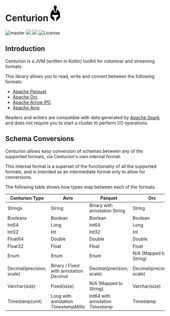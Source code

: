 # Centurion <img src="logo.png" height="50">

![master](https://github.com/sksamuel/centurion/workflows/master/badge.svg)
[<img src="https://img.shields.io/maven-central/v/com.sksamuel.centurion/centurion-schemas.svg?label=latest%20release"/>](http://search.maven.org/#search%7Cga%7C1%7Ccenturion)
[<img src="https://img.shields.io/nexus/s/https/oss.sonatype.org/com.sksamuel.centurion/centurion-schemas.svg?label=latest%20snapshot&style=plastic"/>](https://oss.sonatype.org/content/repositories/snapshots/com/sksamuel/centurion/)
![License](https://img.shields.io/github/license/sksamuel/centurion.svg?style=plastic)

## Introduction

Centurion is a JVM (written in Kotlin) toolkit for columnar and streaming formats.

This library allows you to read, write and convert between the following formats:

* [Apache Parquet](https://parquet.apache.org)
* [Apache Orc](https://orc.apache.org)
* [Apache Arrow IPC](https://arrow.apache.org)
* [Apache Avro](https://avro.apache.org)

Readers and writers are compatible with data generated by [Apache Spark](https://spark.apache.org/) and does not require
you to start a cluster to perform I/O operations.

## Schema Conversions

Centurion allows easy conversion of schemas between any of the supported formats, via Centurion's own internal format.

This internal format is a superset of the functionality of all the supported formats, and is intended as an intermediate
format only to allow for conversions.

The following table shows how types map between each of the formats.

| Centurion Type            | Avro                                     | Parquet                           | Orc                       | Arrow                     |
|---------------------------|------------------------------------------|-----------------------------------|---------------------------|---------------------------|
| Strings                   | String                                   | Binary with annotation String     | String                    | Utf8                      |
| Booleans                  | Boolean                                  | Boolean                           | Boolean                   | Bool                      |
| Int64                     | Long                                     | Int64                             | Long                      | Int64 Signed              |
| Int32                     | Int                                      | Int32                             | Int                       | Int32 Signed              |
| Float64                   | Double                                   | Double                            | Double                    | FloatingPointDouble       |
| Float32                   | Float                                    | Float                             | Float                     | FloatingPointSingle       |
| Enum                      | Enum                                     | Enum                              | N/A (Mapped to String)    | N/A (Mapped to String)    |
| Decimal(precision, scale) | Binary / Fixed with annotation _Decimal_ | Decimal(precision, scale)         | Decimal(precision, scale) | Decimal(precision, scale) |
| Varchar(size)             | Fixed(size)                              | N/A (Mapped to String)            | Varchar(size)             | N/A (Mapped to String)    |
| Timestamp(unit)           | Long with annotation _TimestampMillis_   | Int64 with annotation _Timestamp_ | Timestamp                 | Timestamp(unit)           |
